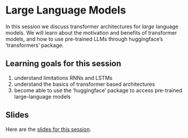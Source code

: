 
# Large Language Models

In this session we discuss transformer architectures for *large* language models.
We will learn about the motivation and benefits of transformer models, and how to use pre-trained LLMs through huggingface&rsquo;s &rsquo;transformers&rsquo; package.


## Learning goals for this session

1.  understand limitations RNNs and LSTMs
2.  understand the basics of transformer based architectures
3.  become able to use the &rsquo;huggingface&rsquo; package to access pre-trained large-language models


## Slides

Here are the [slides for this session](<https://michael-franke.github.io/npNLG/07-LLMs.pdf>).

